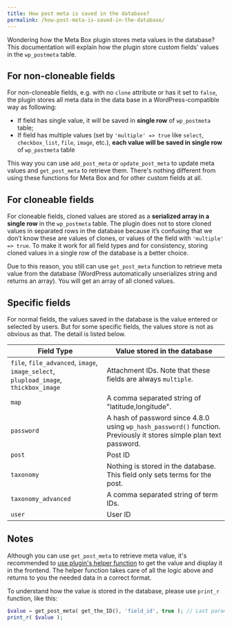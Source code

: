 ```yaml
---
title: How post meta is saved in the database?
permalink: /how-post-meta-is-saved-in-the-database/
---
```


Wondering how the Meta Box plugin stores meta values in the database? This documentation will explain how the plugin store custom fields' values in the `wp_postmeta` table.

## For non-cloneable fields

For non-cloneable fields, e.g. with no `clone` attribute or has it set to `false`, the plugin stores all meta data in the data base in a WordPress-compatible way as following:

- If field has single value, it will be saved in **single row** of `wp_postmeta` table;
- If field has multiple values (set by `'multiple' => true` like `select`, `checkbox_list`, `file`, `image`, etc.), **each value will be saved in single row** of `wp_postmeta` table

This way you can use `add_post_meta` or `update_post_meta` to update meta values and `get_post_meta` to retrieve them. There's nothing different from using these functions for Meta Box and for other custom fields at all.

## For cloneable fields

For cloneable fields, cloned values are stored as a **serialized array in a single row** in the `wp_postmeta` table. The plugin does not to store cloned values in separated rows in the database because it’s confusing that we don’t know these are values of clones, or values of the field with `'multiple' => true`. To make it work for all field types and for consistency, storing cloned values in a single row of the database is a better choice.

Due to this reason, you still can use `get_post_meta` function to retrieve meta value from the database (WordPress automatically unserializes string and returns an array). You will get an array of all cloned values.

## Specific fields

For normal fields, the values saved in the database is the value entered or selected by users. But for some specific fields, the values store is not as obvious as that. The detail is listed below.

Field Type|Value stored in the database
---|---
`file`, `file_advanced`, `image`, `image_select`, `plupload_image`, `thickbox_image` | Attachment IDs. Note that these fields are always `multiple`.
`map`| A comma separated string of "latitude,longitude".
`password`| A hash of password since 4.8.0 using `wp_hash_password()` function. Previously it stores simple plan text password.
`post`| Post ID
`taxonomy`| Nothing is stored in the database. This field only sets terms for the post.
`taxonomy_advanced`| A comma separated string of term IDs.
`user`| User ID

## Notes

Although you can use `get_post_meta` to retrieve meta value, it's recommended to [use plugin's helper function](/get-meta-value/) to get the value and display it in the frontend. The helper function takes care of all the logic above and returns to you the needed data in a correct format.

To understand how the value is stored in the database, please use `print_r` function, like this:

```php
$value = get_post_meta( get_the_ID(), 'field_id', true ); // Last param should be 'false' if field is multiple
print_r( $value );
```
